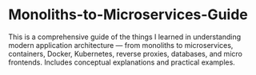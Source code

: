 # Monoliths-to-Microservices-Guide
This is a comprehensive guide of the things I learned in understanding modern application architecture — from monoliths to microservices, containers, Docker, Kubernetes, reverse proxies, databases, and micro frontends. Includes conceptual explanations and practical examples.
